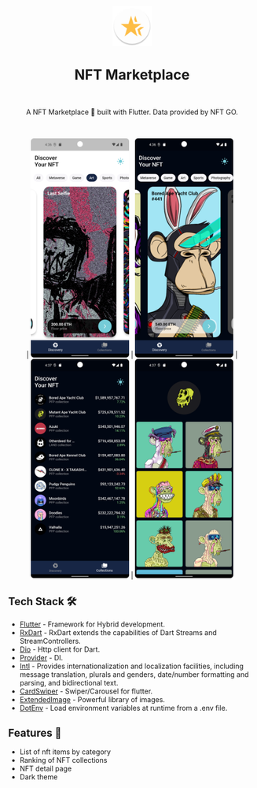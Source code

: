 
<p align="center"><img src="android/app/src/main/res/mipmap-xxxhdpi/ic_launcher.png" width="80" /></p>
<h1 align="center">NFT Marketplace</h1></br>

<p align="center">
A NFT Marketplace 🎨 built with Flutter. Data provided by NFT GO.<br>
</p>
<br>

<p align="center">
| <img src="https://github.com/lucasrafagnin/nft-marketplace-flutter/blob/master/github/assets/image_1.png" width="200">      | <img src="https://github.com/lucasrafagnin/nft-marketplace-flutter/blob/master/github/assets/image_2.png" width="200"> | <img src="https://github.com/lucasrafagnin/nft-marketplace-flutter/blob/master/github/assets/image_3.png" width="200"> |
<img src="https://github.com/lucasrafagnin/nft-marketplace-flutter/blob/master/github/assets/image_4.png" width="200">
</a>


## Tech Stack 🛠
- [Flutter](https://flutter.dev/) - Framework for Hybrid development.
- [RxDart](https://pub.dev/packages/rxdart) - RxDart extends the capabilities of Dart Streams and StreamControllers. 
- [Dio](https://pub.dev/packages/dio) - Http client for Dart.
- [Provider](https://pub.dev/packages/provider) - DI.
- [Intl](https://pub.dev/packages/intl) - Provides internationalization and localization facilities, including message translation, plurals and genders, date/number formatting and parsing, and bidirectional text.
- [CardSwiper](https://pub.dev/packages/card_swiper) - Swiper/Carousel for flutter.
- [ExtendedImage](https://pub.dev/packages/extended_image) - Powerful library of images.
- [DotEnv](https://pub.dev/packages/dotenv) - Load environment variables at runtime from a .env file.

## Features 🔖
- List of nft items by category
- Ranking of NFT collections
- NFT detail page
- Dark theme
